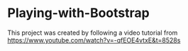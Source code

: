 # Playing-with-Bootstrap

This project was created by following a video tutorial from
https://www.youtube.com/watch?v=-qfEOE4vtxE&t=8528s
